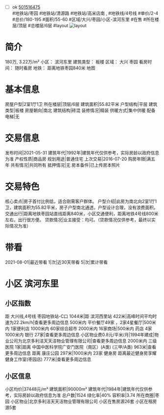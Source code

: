 - [ ] ok [501516475](https://bj.5i5j.com/ershoufang/501516475.html)  
 #地铁站/枣园 #地铁站/清源路 #地铁站/高米店南 ,  #地铁线/4号线
#单价/2-4 #总价/180-195 #面积/55-60   #区域/大兴/枣园/小区-滨河东里 #在售 #所在楼层/顶层 #总楼层/6层 #layout 
![layout](http://image2a.5i5j.com/bdir/layout/cfb5a1178d3f464ea8309372bfc05489.jpg_P5.jpg) 
# 简介 
 180万,  3.22万/m² 
小区： 滨河东里
建筑类型： 板楼
区域： 大兴 枣园
看房时间： 随时看房
地铁： 距离地铁枣园840米 地图
# 基本信息 
 房屋户型|2室1厅1卫
所在楼层|顶层/6层
建筑面积|55.82平米
户型结构|平层
建筑类型|板楼
房屋朝向|南北
建筑结构|砖混
装修情况|精装
供暖方式|集中供暖
配备电梯|无
# 交易信息 
 发布时间|2021-05-31
建筑年代|1992年|建筑年代仅供参考，实际房龄以政府信息为准
产权性质|商品房
规划用途|普通住宅
上次交易|2016-07-20
购房年限|满五年
共有情况|共同所有
抵押情况|无
房本备件|已上传房本照片
# 交易特色 
 核心卖点|房子首付比例低，适合刚需客户群体。
户型介绍|此房为南北向2室1厅1卫，建筑面积为55.82平米，房子户型南北通透，户型设计合理，没有浪费面积。
交通出行|距离地铁枣园站直线距离840米，小区交通便利，距离地铁4号线800米左右，出行很方便。
贷款情况|业主接受：均可。（贷款情况仅供参考，最终以实际情况为准）
# 带看 
 2021-08-01|最近带看	 1|次|近30天带看	 5|次|累计带看
# 小区 滨河东里
## 小区指数 
 距 大兴线,4号线 枣园地铁站-C口 1044米|距 滨河西里站 422米|高峰时间平均时速为22.2km/h|查看更多周边信息
500米内 平价餐厅49家 ，2家4星餐厅|500米内 1家便利店
1000米内 60家综合超市
2000米内 16家商场|500米内 药店 4家
1000米内 银行 27家|查看更多周边信息
小区物业费0.8元/平米/月|1994年建成|物业公司为北京多利洁天天洁物业管理有限公司|查看更多周边信息
2000米内 三级医院 1家|距离 中国中医科学院广安门医院（南区）(A类) (三甲/A类) 963米|查看更多周边信息
距离 康庄公园 297米|1000米内 23家 健身房
距离最近健身房享耀健身工作室(枣园店) 777米|查看更多周边信息
## 小区信息 
 小区均价|37448元/m²
建筑面积|90000m²
建筑年代|1984年|建筑年代仅供参考，实际房龄以政府信息为准
总户数|1524
绿化率|40%
容积率|3.74
所在商圈|枣园
小区物业|北京多利洁天天洁物业管理有限公司
小区在售房源26套
小区在租房源5套
